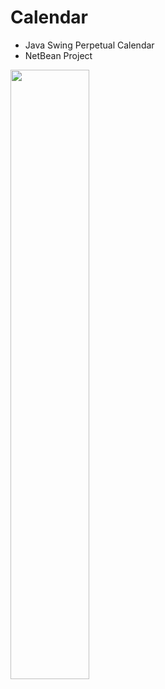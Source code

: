 # Calendar
- Java Swing Perpetual Calendar
- NetBean Project
<image src="/images/demo.png" width="50%">
